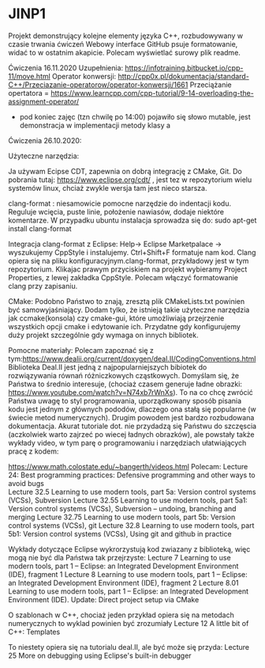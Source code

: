 # JINP1
Projekt demonstrujący kolejne elementy języka C++, rozbudowywany w czasie trwania ćwiczeń
Webowy interface GitHub psuje formatowanie, widać to w ostatnim akapicie. Polecam wyświetlać surowy plik readme.

Ćwiczenia 16.11.2020
Uzupełnienia:
https://infotraining.bitbucket.io/cpp-11/move.html
Operator konwersji: http://cpp0x.pl/dokumentacja/standard-C++/Przeciazanie-operatorow/operator-konwersji/1661
Przeciążanie opertatora = https://www.learncpp.com/cpp-tutorial/9-14-overloading-the-assignment-operator/
+ pod koniec zajęc (tzn chwilę po 14:00)  pojawiło się słowo mutable, jest demonstracja w implementacji metody klasy a 

Ćwiczenia 26.10.2020:

Użyteczne narzędzia:

Ja używam Ecipse CDT, zapewnia on dobrą integrację z CMake, Git. Do pobrania tutaj:
https://www.eclipse.org/cdt/ , jest tez w repozytorium wielu systemów linux, chciaż zwykle wersja tam jest nieco starsza.

clang-format : niesamowicie pomocne narzędzie do indentacji kodu. Reguluje wcięcia, puste linie, położenie nawiasów, dodaje niektóre komentarze. 
W przypadku ubuntu instalacja sprowadza się do:
 sudo apt-get install clang-format
 
 Integracja clang-format z Eclipse:
Help-> Eclipse Marketpalace -> wyszukujemy CppStyle i instalujemy. Ctrl+Shift+F formatuje nam kod. Clang opiera się na pliku konfiguracyjnym.clang-format, przykładowy jest w tym repozytorium.
Klikajac prawym przyciskiem na projekt wybieramy Project Properties, z lewej zakładka CppStyle. Polecam włączyć formatowanie clang przy zapisaniu.
 
 CMake: Podobno Państwo to znają, zresztą plik CMakeLists.txt powinien być samowyjaśniający. Dodam tylko, że istnieją takie użyteczne narzędzia jak ccmake(konsola) czy cmake-gui, które umożliwiają przejrzenie wszystkich opcji cmake i edytowanie ich.  Przydatne gdy konfigurujemy duży projekt szczególnie gdy wymaga on  innych bibliotek.
 
 Pomocne materiały:
Polecam zapoznać się z tym:https://www.dealii.org/current/doxygen/deal.II/CodingConventions.html
Biblioteka Deal.II jest jedną z najpopularniejszych bibiotek do rozwiązywania równań różniczkowych cząstkowych. Domyślam się, że Państwa to średnio interesuje, (chociaż czasem generuje ładne obrazki: https://www.youtube.com/watch?v=N74xb7rWnXs). To na co chcę zwrócić Państwa uwagę to styl programowania, uporządkowany sposób pisania kodu jest jednym z głównych pododów, dlaczego ona stałą się popularne (w świecie metod numerycznych).
Drugim powodem jest bardzo rozbudowana dokumentacja. Akurat tutoriale dot. nie przydadzą się Państwu do szczęscia (aczkolwiek warto zajrzeć po wiecej ładnych obrazków), ale powstały także wykłady video, w tym parę o programowaniu i narzędziach ułatwiających pracę z kodem:

https://www.math.colostate.edu/~bangerth/videos.html
Polecam:
Lecture 24:	Best programming practices: Defensive programming and other ways to avoid bugs    
Lecture 32.5	Learning to use modern tools, part 5a: Version control systems (VCSs), Subversion
Lecture 32.55	Learning to use modern tools, part 5a1: Version control systems (VCSs), Subversion – undoing, branching and merging
Lecture 32.75	Learning to use modern tools, part 5b: Version control systems (VCSs), git
Lecture 32.8	Learning to use modern tools, part 5b1: Version control systems (VCSs), Using git and github in practice

Wykłady dotyczące Eclipse wykrorzystują kod zwiazany z biblioteką, więc mogą nie być dla Państwa tak przejrzyste:
Lecture 7	Learning to use modern tools, part 1 – Eclipse: an Integrated Development Environment (IDE), fragment 1
Lecture 8	Learning to use modern tools, part 1 – Eclipse: an Integrated Development Environment (IDE), fragment 2
Lecture 8.01	Learning to use modern tools, part 1 – Eclipse: an Integrated Development Environment (IDE). Update: Direct project setup via CMake

O szablonach w C++, chociaż jeden przykład opiera się na metodach numerycznych to wyklad powinien być zrozumiały
Lecture 12	A little bit of C++: Templates

To niestety opiera się na tutorialu deal.II, ale być może się przyda:
Lecture 25	More on debugging using Eclipse's built-in debugger

